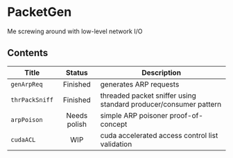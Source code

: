# PacketGen
Me screwing around with low-level network I/O

## Contents

 Title | Status | Description 
--- | :---: | --- 
`genArpReq` | Finished | generates ARP requests
`thrPackSniff` | Finished | threaded packet sniffer using standard producer/consumer pattern
`arpPoison` | Needs polish | simple ARP poisoner proof-of-concept
`cudaACL` | WIP | cuda accelerated access control list validation
